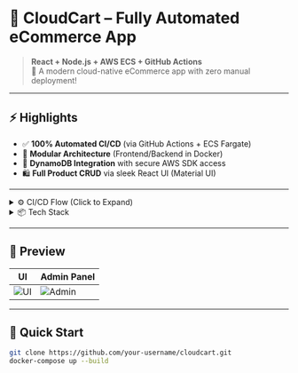 # 🛒 CloudCart – Fully Automated eCommerce App

> **React + Node.js + AWS ECS + GitHub Actions**  
> 🚀 A modern cloud-native eCommerce app with zero manual deployment!

---

## ⚡ Highlights

- ✅ **100% Automated CI/CD** (via GitHub Actions + ECS Fargate)
- 🧱 **Modular Architecture** (Frontend/Backend in Docker)
- 🔐 **DynamoDB Integration** with secure AWS SDK access
- 🛍️ **Full Product CRUD** via sleek React UI (Material UI)

---

<details>
<summary>⚙️ CI/CD Flow (Click to Expand)</summary>

1. Push to `main` ➜ GitHub Actions triggers
2. Docker builds → Pushes to Docker Hub
3. ECS Fargate auto-pulls latest image
4. 🔁 No SSH, No clicks — fully automated

</details>

<details>
<summary>📦 Tech Stack</summary>

- **Frontend:** React + Material UI  
- **Backend:** Node.js + Express  
- **Database:** AWS DynamoDB  
- **DevOps:** Docker, GitHub Actions, ECS Fargate  

</details>

---

## 📸 Preview

| UI | Admin Panel |
|----|-------------|
| ![UI](https://via.placeholder.com/200x120?text=Store+UI) | ![Admin](https://via.placeholder.com/200x120?text=Admin+CRUD) |

---

## 🏁 Quick Start

```bash
git clone https://github.com/your-username/cloudcart.git
docker-compose up --build






